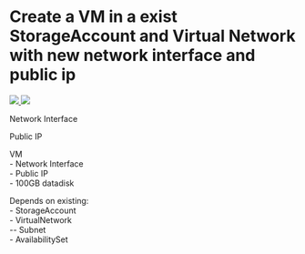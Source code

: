 # Create a VM in a exist StorageAccount and Virtual Network with new network interface and public ip

<a href="https://portal.azure.com/#create/Microsoft.Template/uri/https%3A%2F%2Fraw.githubusercontent.com%2FSpralien%2FAzureTPL%2Fmaster%2FTPL-VM-ToExistStorageVnetAvailabilitySet-WithNetworkInterfacePublicIP%2Fazuredeploy.json" target="_blank">
  <img src="http://azuredeploy.net/deploybutton.png"/>
</a>
<a href="http://armviz.io/#/?load=https%3A%2F%2Fraw.githubusercontent.com%2FSpralien%2FAzureTPL%2Fmaster%2FTPL-VM-ToExistStorageVnetAvailabilitySet-WithNetworkInterfacePublicIP%2Fazuredeploy.json" target="_blank">
    <img src="http://armviz.io/visualizebutton.png"/>
</a>
<p>
Network Interface
</p>
<p>
Public IP
</p>
<p>
VM<br>
- Network Interface<br>
- Public IP<br>
- 100GB datadisk
</p>
<p>
Depends on existing:<br>
- StorageAccount<br>
- VirtualNetwork<br>
-- Subnet<br>
- AvailabilitySet
</p>
